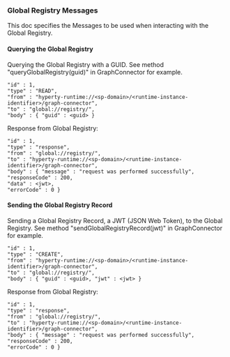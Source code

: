 ### Global Registry Messages

This doc specifies the Messages to be used when interacting with the Global Registry.


#### Querying the Global Registry

Querying the Global Registry with a GUID. See method "queryGlobalRegistry(guid)" in GraphConnector
for example.

```
"id" : 1,
"type" : "READ",
"from" : "hyperty-runtime://<sp-domain>/<runtime-instance-identifier>/graph-connector",
"to" : "global://registry/",
"body" : { "guid" : <guid> }
```

Response from Global Registry:

```
"id" : 1,
"type" : "response",
"from" : "global://registry/",
"to" : "hyperty-runtime://<sp-domain>/<runtime-instance-identifier>/graph-connector",
"body" : { "message" : "request was performed successfully",
"responseCode" : 200,
"data" : <jwt>,
"errorCode" : 0 }
```



#### Sending the Global Registry Record


Sending a Global Registry Record, a JWT (JSON Web Token), to the Global Registry. See method
"sendGlobalRegistryRecord(jwt)" in GraphConnector for example.

```
"id" : 1,
"type" : "CREATE",
"from" : "hyperty-runtime://<sp-domain>/<runtime-instance-identifier>/graph-connector",
"to" : "global://registry/",
"body" : { "guid" : <guid>, "jwt" : <jwt> }
```

Response from Global Registry:

```
"id" : 1,
"type" : "response",
"from" : "global://registry/",
"to" : "hyperty-runtime://<sp-domain>/<runtime-instance-identifier>/graph-connector",
"body" : { "message" : "request was performed successfully",
"responseCode" : 200,
"errorCode" : 0 }
```

